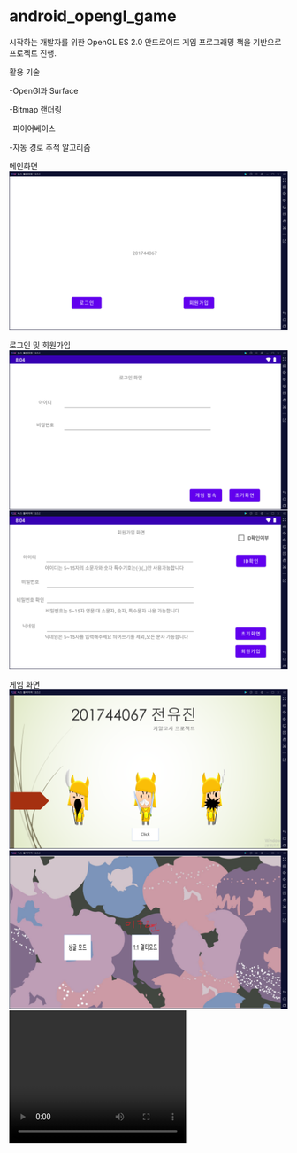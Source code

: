 # android_opengl_game

시작하는 개발자를 위한 OpenGL ES 2.0 안드로이드 게임 프로그래밍 책을 기반으로 프로젝트 진행.


활용 기술 

-OpenGl과 Surface

-Bitmap 랜더링

-파이어베이스

-자동 경로 추적 알고리즘

메인화면
<img src="https://github.com/jeonyuzin/android_opengl_game/blob/main/readimg/main.png">

로그인 및 회원가입
<img src="https://github.com/jeonyuzin/android_opengl_game/blob/main/readimg/login.png">
<img src="https://github.com/jeonyuzin/android_opengl_game/blob/main/readimg/reg.png">

게임 화면 
<img src="https://github.com/jeonyuzin/android_opengl_game/blob/main/readimg/Game_main.png">
<img src="https://github.com/jeonyuzin/android_opengl_game/blob/main/readimg/mode.png">
<video width="320" height="240" controls>
  <source src="https://github.com/jeonyuzin/android_opengl_game/blob/main/readimg/play.mp4" type="video/mp4">
</video>

